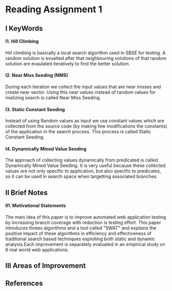 # Reading Assignment 1

## I KeyWords

#### I1. Hill Climbing
Hiil climbing is basically a local search algorithm used in SBSE for testing. A random solution is evualted after that neighbouring solutions of that random solution are evaulated iteratively to find the better solution.

#### I2. Near Miss Seeding (NMS)
During each iteration we collect the input values that are near misses and create near vector. Using this near values instead of random values for inializing search is called Near Miss Seeding.

#### I3. Static Constant Seeding

Instead of using Random values as input we use constant values which are collected  from the source code (by making few modifications the constants)  of the application in the search process. This process is called Static Constant Seeding.

#### I4. Dynamically Mined Value Seeding
The approach of collecting values dynamically from predicated is called Dynamically Mined Value Seeding. It is  very useful because these collected values are not only specific to application, but also specific to predicates, so it can be used in search space when targetting associated branches. 

## II Brief Notes

#### II1. Motivational Statements

The main idea of this paper is to improve automated web application testing by increasing branch coverage with reduction is testing effort. This paper introduces threes algorithms and a tool called "SWAT" and explains the positive impact of these algorithms in efficiency and effectiveness of traditional search based techniques exploiting both static and dynamic analysis.Each improvement is separately evaluated in an empirical study on 6 real world web applications.





## III Areas of Improvement






## References
